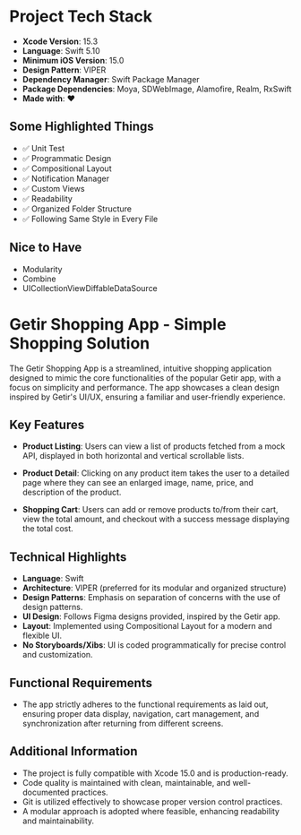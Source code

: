 # Project Tech Stack

- **Xcode Version**: 15.3
- **Language**: Swift 5.10
- **Minimum iOS Version**: 15.0
- **Design Pattern**: VIPER
- **Dependency Manager**: Swift Package Manager
- **Package Dependencies**: Moya, SDWebImage, Alamofire, Realm, RxSwift
- **Made with**: ❤️

## Some Highlighted Things

- ✅ Unit Test
- ✅ Programmatic Design
- ✅ Compositional Layout
- ✅ Notification Manager
- ✅ Custom Views
- ✅ Readability
- ✅ Organized Folder Structure
- ✅ Following Same Style in Every File

## Nice to Have

- Modularity
- Combine
- UICollectionViewDiffableDataSource

# Getir Shopping App - Simple Shopping Solution

The Getir Shopping App is a streamlined, intuitive shopping application designed to mimic the core functionalities of the popular Getir app, with a focus on simplicity and performance. The app showcases a clean design inspired by Getir's UI/UX, ensuring a familiar and user-friendly experience.

## Key Features

- **Product Listing**: Users can view a list of products fetched from a mock API, displayed in both horizontal and vertical scrollable lists. 

- **Product Detail**: Clicking on any product item takes the user to a detailed page where they can see an enlarged image, name, price, and description of the product.

- **Shopping Cart**: Users can add or remove products to/from their cart, view the total amount, and checkout with a success message displaying the total cost.

## Technical Highlights

- **Language**: Swift
- **Architecture**: VIPER (preferred for its modular and organized structure)
- **Design Patterns**: Emphasis on separation of concerns with the use of design patterns.
- **UI Design**: Follows Figma designs provided, inspired by the Getir app.
- **Layout**: Implemented using Compositional Layout for a modern and flexible UI.
- **No Storyboards/Xibs**: UI is coded programmatically for precise control and customization.

## Functional Requirements

- The app strictly adheres to the functional requirements as laid out, ensuring proper data display, navigation, cart management, and synchronization after returning from different screens.

## Additional Information

- The project is fully compatible with Xcode 15.0 and is production-ready.
- Code quality is maintained with clean, maintainable, and well-documented practices.
- Git is utilized effectively to showcase proper version control practices.
- A modular approach is adopted where feasible, enhancing readability and maintainability.
